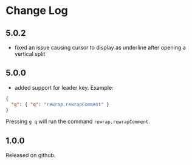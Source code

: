 # Change Log

## 5.0.2

- fixed an issue causing cursor to display as underline after opening a
  vertical split

## 5.0.0

- added support for leader key. Example:

```json
{
  "g": { "q": "rewrap.rewrapComment" }
}
```

Pressing `g q` will run the command `rewrap.rewrapComment`.

## 1.0.0

Released on github.
